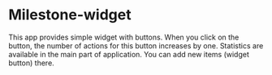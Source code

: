 # Milestone-widget

This app provides simple widget with buttons. 
When you click on the button, the number of actions for this button increases by one. 
Statistics are available in the main part of application. 
You can add new items (widget button) there.
